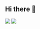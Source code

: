 ## Hi there 👋

<!--
**rojae1339/rojae1339** is a ✨ _special_ ✨ repository because its `README.md` (this file) appears on your GitHub profile.

Here are some ideas to get you started:

- 🔭 I’m currently working on ...
- 🌱 I’m currently learning ...
- 👯 I’m looking to collaborate on ...
- 🤔 I’m looking for help with ...
- 💬 Ask me about ...
- 📫 How to reach me: ...
- 😄 Pronouns: ...
- ⚡ Fun fact: ...
-->
<img src="https://capsule-render.vercel.app/api?type=waving&color=E9D095&height=130&section=header&text=Welcome2MyGitHub&animation=twinkling&fontColor=e56456&fontAlignY=30&fontSize=40&stroke=be9d97&strokeWidth=3" />
<img src="https://capsule-render.vercel.app/api?type=waving&color=E9D095&height=130&section=footer" />

